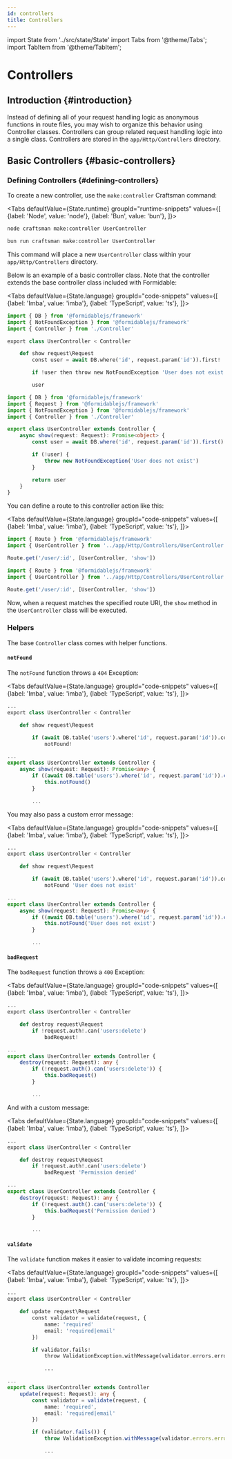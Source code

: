 ```yaml
---
id: controllers
title: Controllers
---
```


import State from '../src/state/State'
import Tabs from '@theme/Tabs';
import TabItem from '@theme/TabItem';

# Controllers

## Introduction {#introduction}

Instead of defining all of your request handling logic as anonymous functions in route files, you may wish to organize this behavior using Controller classes. Controllers can group related request handling logic into a single class. Controllers are stored in the `app/Http/Controllers` directory.

## Basic Controllers {#basic-controllers}

### Defining Controllers {#defining-controllers}

To create a new controller, use the `make:controller` Craftsman command:

<Tabs
    defaultValue={State.runtime}
	groupId="runtime-snippets"
    values={[
        {label: 'Node', value: 'node'},
        {label: 'Bun', value: 'bun'},
    ]}>
<TabItem value="node">

```bash
node craftsman make:controller UserController
```

</TabItem>
<TabItem value="bun">

```bash
bun run craftsman make:controller UserController
```

</TabItem>
</Tabs>

This command will place a new `UserController` class within your `app/Http/Controllers` directory.

Below is an example of a basic controller class. Note that the controller extends the base controller class included with Formidable:

<Tabs
    defaultValue={State.language}
	groupId="code-snippets"
    values={[
        {label: 'Imba', value: 'imba'},
        {label: 'TypeScript', value: 'ts'},
    ]}>
<TabItem value="imba">

```py title="app/Http/Controllers/UserController.imba"
import { DB } from '@formidablejs/framework'
import { NotFoundException } from '@formidablejs/framework'
import { Controller } from './Controller'

export class UserController < Controller

	def show request\Request
		const user = await DB.where('id', request.param('id')).first!

		if !user then throw new NotFoundException 'User does not exist'

		user
```

</TabItem>
<TabItem value="ts">

```ts title="app/Http/Controllers/UserController.ts"
import { DB } from '@formidablejs/framework'
import { Request } from '@formidablejs/framework'
import { NotFoundException } from '@formidablejs/framework'
import { Controller } from './Controller'

export class UserController extends Controller {
	async show(request: Request): Promise<object> {
		const user = await DB.where('id', request.param('id')).first()

		if (!user) {
			throw new NotFoundException('User does not exist')
		}

		return user
	}
}
```

</TabItem>
</Tabs>

You can define a route to this controller action like this:

<Tabs
    defaultValue={State.language}
	groupId="code-snippets"
    values={[
        {label: 'Imba', value: 'imba'},
        {label: 'TypeScript', value: 'ts'},
    ]}>
<TabItem value="imba">

```js title="routes/api.imba"
import { Route } from '@formidablejs/framework'
import { UserController } from '../app/Http/Controllers/UserController'

Route.get('/user/:id', [UserController, 'show'])
```

</TabItem>
<TabItem value="ts">

```ts title="routes/api.ts"
import { Route } from '@formidablejs/framework'
import { UserController } from '../app/Http/Controllers/UserController'

Route.get('/user/:id', [UserController, 'show'])
```

</TabItem>
</Tabs>

Now, when a request matches the specified route URI, the `show` method in the `UserController` class will be executed.

### Helpers

The base `Controller` class comes with helper functions.

#### `notFound`

The `notFound` function throws a `404` Exception:

<Tabs
    defaultValue={State.language}
	groupId="code-snippets"
    values={[
        {label: 'Imba', value: 'imba'},
        {label: 'TypeScript', value: 'ts'},
    ]}>
<TabItem value="imba">

```py
...
export class UserController < Controller

	def show request\Request

		if (await DB.table('users').where('id', request.param('id')).count())[0]["count(*)"] < 1
            notFound!
```

</TabItem>
<TabItem value="ts">

```ts
...
export class UserController extends Controller {
	async show(request: Request): Promise<any> {
		if ((await DB.table('users').where('id', request.param('id')).count())[0]["count(*)"] < 1) {
            this.notFound()
        }

		...
```

</TabItem>
</Tabs>

You may also pass a custom error message:

<Tabs
    defaultValue={State.language}
	groupId="code-snippets"
    values={[
        {label: 'Imba', value: 'imba'},
        {label: 'TypeScript', value: 'ts'},
    ]}>
<TabItem value="imba">

```py
...
export class UserController < Controller

	def show request\Request

		if (await DB.table('users').where('id', request.param('id')).count())[0]["count(*)"] < 1
            notFound 'User does not exist'
```

</TabItem>
<TabItem value="ts">

```ts
...
export class UserController extends Controller {
	async show(request: Request): Promise<any> {
		if ((await DB.table('users').where('id', request.param('id')).count())[0]["count(*)"] < 1) {
            this.notFound('User does not exist')
        }

		...
```

</TabItem>
</Tabs>

#### `badRequest`

The `badRequest` function throws a `400` Exception:

<Tabs
    defaultValue={State.language}
	groupId="code-snippets"
    values={[
        {label: 'Imba', value: 'imba'},
        {label: 'TypeScript', value: 'ts'},
    ]}>
<TabItem value="imba">

```py
...
export class UserController < Controller

	def destroy request\Request
		if !request.auth!.can('users:delete')
			badRequest!
```

</TabItem>
<TabItem value="ts">

```ts
...
export class UserController extends Controller {
	destroy(request: Request): any {
		if (!request.auth().can('users:delete')) {
            this.badRequest()
        }

		...
```

</TabItem>
</Tabs>

And with a custom message:

<Tabs
    defaultValue={State.language}
	groupId="code-snippets"
    values={[
        {label: 'Imba', value: 'imba'},
        {label: 'TypeScript', value: 'ts'},
    ]}>
<TabItem value="imba">

```py
...
export class UserController < Controller

	def destroy request\Request
		if !request.auth!.can('users:delete')
			badRequest 'Permission denied'
```

</TabItem>
<TabItem value="ts">

```ts
...
export class UserController extends Controller {
	destroy(request: Request): any {
		if (!request.auth().can('users:delete')) {
            this.badRequest('Permission denied')
        }

		...
```

</TabItem>
</Tabs>

#### `validate`

The `validate` function makes it easier to validate incoming requests:

<Tabs
    defaultValue={State.language}
	groupId="code-snippets"
    values={[
        {label: 'Imba', value: 'imba'},
        {label: 'TypeScript', value: 'ts'},
    ]}>
<TabItem value="imba">

```py
...
export class UserController < Controller

	def update request\Request
		const validator = validate(request, {
			name: 'required'
			email: 'required|email'
		})

		if validator.fails!
			throw ValidationException.withMessage(validator.errors.errors)

			...
```

</TabItem>
<TabItem value="ts">

```ts
...
export class UserController extends Controller
	update(request: Request): any {
		const validator = validate(request, {
			name: 'required',
			email: 'required|email'
		})

		if (validator.fails()) {
			throw ValidationException.withMessage(validator.errors.errors)

			...
```

</TabItem>
</Tabs>

